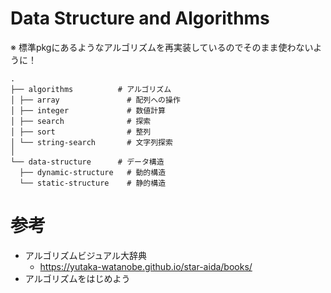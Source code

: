 # Data Structure and Algorithms
※ 標準pkgにあるようなアルゴリズムを再実装しているのでそのまま使わないように！

```
.
├── algorithms          # アルゴリズム
│ ├── array               # 配列への操作
│ ├── integer             # 数値計算
│ ├── search              # 探索
│ ├── sort                # 整列
│ └── string-search       # 文字列探索
│
└── data-structure      # データ構造
  ├── dynamic-structure   # 動的構造
  └── static-structure    # 静的構造
```

# 参考
- アルゴリズムビジュアル大辞典
  - https://yutaka-watanobe.github.io/star-aida/books/
- アルゴリズムをはじめよう

